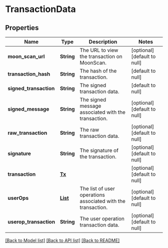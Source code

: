 # TransactionData
## Properties

| Name | Type | Description | Notes |
|------------ | ------------- | ------------- | -------------|
| **moon\_scan\_url** | **String** | The URL to view the transaction on MoonScan. | [optional] [default to null] |
| **transaction\_hash** | **String** | The hash of the transaction. | [default to null] |
| **signed\_transaction** | **String** | The signed transaction data. | [default to null] |
| **signed\_message** | **String** | The signed message associated with the transaction. | [optional] [default to null] |
| **raw\_transaction** | **String** | The raw transaction data. | [optional] [default to null] |
| **signature** | **String** | The signature of the transaction. | [optional] [default to null] |
| **transaction** | [**Tx**](Tx.md) |  | [optional] [default to null] |
| **userOps** | [**List**](TransactionRequest.md) | The list of user operations associated with the transaction. | [optional] [default to null] |
| **userop\_transaction** | **String** | The user operation transaction data. | [optional] [default to null] |

[[Back to Model list]](../README.md#documentation-for-models) [[Back to API list]](../README.md#documentation-for-api-endpoints) [[Back to README]](../README.md)


